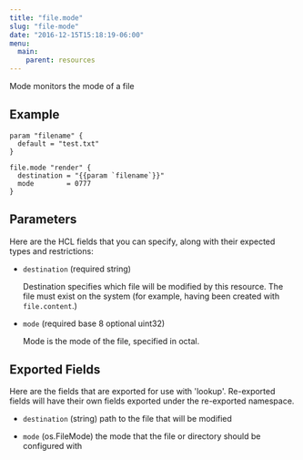 ```yaml
---
title: "file.mode"
slug: "file-mode"
date: "2016-12-15T15:18:19-06:00"
menu:
  main:
    parent: resources
---
```



Mode monitors the mode of a file


## Example

```hcl
param "filename" {
  default = "test.txt"
}

file.mode "render" {
  destination = "{{param `filename`}}"
  mode        = 0777
}

```


## Parameters

Here are the HCL fields that you can specify, along with their expected types
and restrictions:


- `destination` (required string)

  Destination specifies which file will be modified by this resource. The
file must exist on the system (for example, having been created with
`file.content`.)

- `mode` (required base 8 optional uint32)

  Mode is the mode of the file, specified in octal.


## Exported Fields

Here are the fields that are exported for use with 'lookup'.  Re-exported fields
will have their own fields exported under the re-exported namespace.


- `destination` (string)
  path to the file that will be modified
 
- `mode` (os.FileMode)
  the mode that the file or directory should be configured with
  

